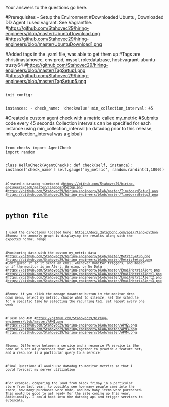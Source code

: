 Your answers to the questions go here.

#Prerequisites - Setup the Environment
#Downloaded Ubuntu, Downloaded DD Agent
I used vagrant. See Vagrantfile.
#https://github.com/Stahovec29/hiring-engineers/blob/master/UbuntuDownload.png
#https://github.com/Stahovec29/hiring-engineers/blob/master/UbuntuDownload1.png


#Added tags in the .yaml file, was able to get them up 
#Tags are christinastahovec, env:prod, mysql, role:database, host:vagrant-ubuntu-trusty64
#https://github.com/Stahovec29/hiring-engineers/blob/master/TagSetup1.png
#https://github.com/Stahovec29/hiring-engineers/blob/master/TagSetup5.png


<code>
init_config:

instances:
    -  check_name: 'checkvalue'
       min_collection_interval: 45
</code>

#Created a custom agent check with a metric called my_metric
#Submits code every 45 seconds
Collection intervals can be specified for each instance using min_collection_interval
(in datadog prior to this release, min_collection_interval was a global)

 <code>
from checks import AgentCheck
import random

class HelloCheck(AgentCheck):
  def check(self, instance):
    instance['check_name']
    self.gauge('my_metric', random.randint(1,1000))
<code>

#Created a datadog timeboard
#https://github.com/Stahovec29/hiring-engineers/blob/master/TimeboardSetup.png
#https://github.com/Stahovec29/hiring-engineers/blob/master/TimeboardSetup1.png
#https://github.com/Stahovec29/hiring-engineers/blob/master/TimeboardSetup2.png
# python file 
I used the directions located here: https://docs.datadoghq.com/api/?lang=python
#Bonus: the anomaly graph is displaying the results along with the expected normal range

#Monitoring data with the custom my_metric data
#https://github.com/Stahovec29/hiring-engineers/blob/master/MetricSetup.png
#https://github.com/Stahovec29/hiring-engineers/blob/master/MetricSetup2.png
#Configured it so it sends an email whenever monitor triggers, and based on if the monitor is an Alert, Warning, or No Data
#https://github.com/Stahovec29/hiring-engineers/blob/master/EmailMetricAlert.png
#https://github.com/Stahovec29/hiring-engineers/blob/master/EmailMetricAlert1.png
#https://github.com/Stahovec29/hiring-engineers/blob/master/EmailMetricAlert2.png
#https://github.com/Stahovec29/hiring-engineers/blob/master/EmailMetricAlert3.png

#Bonus: if you click the manage downtime button in the monitor drop down menu, select my metric, choose what to silence, set the schedule for a specific time by selecting the recurring tab, set repeat every one week

#Flask and APM
#https://github.com/Stahovec29/hiring-engineers/blob/master/APM1.png
#https://github.com/Stahovec29/hiring-engineers/blob/master/APM2.png
#https://github.com/Stahovec29/hiring-engineers/blob/master/APM3.png
#https://github.com/Stahovec29/hiring-engineers/blob/master/APM4.png

#Bonus: Difference between a service and a resource
#A service is the name of a set of processes that work together to provide a feature set, and a resource is a particular query to a service 

#Final Question:
#I would use datadog to monitor metrics so that I could forecast my server utilization

#For example, comparing the load from black friday in a particular store from last year, to possibly see how many people came into the store, how many purchases were made, and how many items were purchased. This would be good to get ready for the sale coming up this year. Additionally, I could hook into the datadog api and trigger services to autoscale.

 
